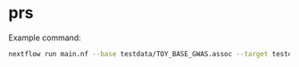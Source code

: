 # prs

Example command:
```bash
nextflow run main.nf --base testdata/TOY_BASE_GWAS.assoc --target testdata/TOY_TARGET_DATA
```